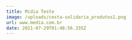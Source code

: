 ```yaml
---
title: Midia Teste
image: /uploads/cesta-solidaria_produtos1.png
url: www.media.com.br
date: 2021-07-29T01:48:56.335Z
---
```


